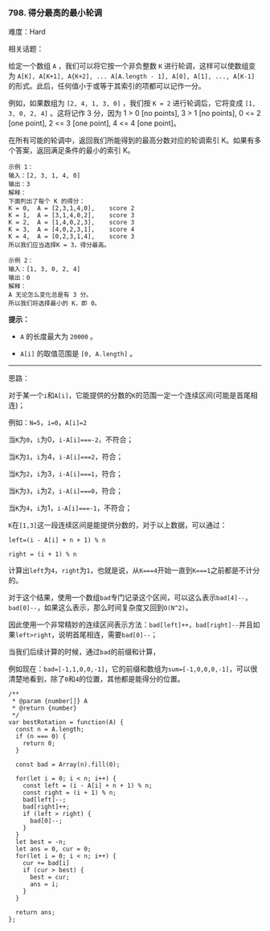 ### 798. 得分最高的最小轮调

难度：Hard

相关话题：

给定一个数组 `A` ，我们可以将它按一个非负整数  `K` 进行轮调，这样可以使数组变为 `A[K], A[K+1], A{K+2], ... A[A.length - 1], A[0], A[1], ..., A[K-1]` 的形式。此后，任何值小于或等于其索引的项都可以记作一分。



例如，如果数组为 `[2, 4, 1, 3, 0]` ，我们按 `K = 2` 进行轮调后，它将变成 `[1, 3, 0, 2, 4]` 。这将记作 3 分，因为 1 > 0 [no points], 3 > 1 [no points], 0 <= 2 [one point], 2 <= 3 [one point], 4 <= 4 [one point]。



在所有可能的轮调中，返回我们所能得到的最高分数对应的轮调索引 K。如果有多个答案，返回满足条件的最小的索引 K。



```
示例 1：
输入：[2, 3, 1, 4, 0]
输出：3
解释：
下面列出了每个 K 的得分：
K = 0,  A = [2,3,1,4,0],    score 2
K = 1,  A = [3,1,4,0,2],    score 3
K = 2,  A = [1,4,0,2,3],    score 3
K = 3,  A = [4,0,2,3,1],    score 4
K = 4,  A = [0,2,3,1,4],    score 3
所以我们应当选择K = 3，得分最高。
```






```
示例 2：
输入：[1, 3, 0, 2, 4]
输出：0
解释：
A 无论怎么变化总是有 3 分。
所以我们将选择最小的 K，即 0。
```


**提示：** 




* `A` 的长度最大为 `20000` 。

* `A[i]`  的取值范围是 `[0, A.length]` 。






-----

思路：

对于某一个`i`和`A[i]`，它能提供的分数的`K`的范围一定一个连续区间(可能是首尾相连)；

例如：`N=5`，`i=0`，`A[i]=2`

当`K`为`0`，`i`为0，`i-A[i]===-2`，不符合；

当`K`为`1`，`i`为4，`i-A[i]===2`，符合；

当`K`为`2`，`i`为3，`i-A[i]===1`，符合；

当`K`为`3`，`i`为2，`i-A[i]===0`，符合；

当`K`为`4`，`i`为1，`i-A[i]===-1`，不符合；

`K`在`[1,3]`这一段连续区间是能提供分数的，对于以上数据，可以通过：

`left=(i - A[i] + n + 1) % n`

`right = (i + 1) % n`

计算出`left`为`4`，`right`为`1`，也就是说，从`K===4`开始一直到`K===1`之前都是不计分的。

对于这个结果，使用一个数组`bad`专门记录这个区间，可以这么表示`bad[4]--`，`bad[0]--`，如果这么表示，那么时间复杂度又回到`O(N^2)`。

因此使用一个非常精妙的连续区间表示方法：`bad[left]++`，`bad[right]--`并且如果`left>right`，说明首尾相连，需要`bad[0]--`；

当我们后续计算的时候，通过`bad`的前缀和计算，

例如现在：`bad=[-1,1,0,0,-1]`，它的前缀和数组为`sum=[-1,0,0,0,-1]`，可以很清楚地看到，除了`0`和`4`的位置，其他都是能得分的位置。



```
/**
 * @param {number[]} A
 * @return {number}
 */
var bestRotation = function(A) {
  const n = A.length;
  if (n === 0) {
    return 0;
  }
  
  const bad = Array(n).fill(0);
  
  for(let i = 0; i < n; i++) {
    const left = (i - A[i] + n + 1) % n;
    const right = (i + 1) % n;
    bad[left]--;
    bad[right]++;
    if (left > right) {
      bad[0]--;
    }
  }
  let best = -n;
  let ans = 0, cur = 0;
  for(let i = 0; i < n; i++) {
    cur += bad[i]
    if (cur > best) {
      best = cur;
      ans = i;
    }
  }
  
  return ans;
};
```

